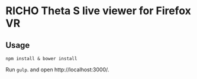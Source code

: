 # RICHO Theta S live viewer for Firefox VR

## Usage

```
npm install & bower install
```

Run `gulp`. and open http://localhost:3000/.
